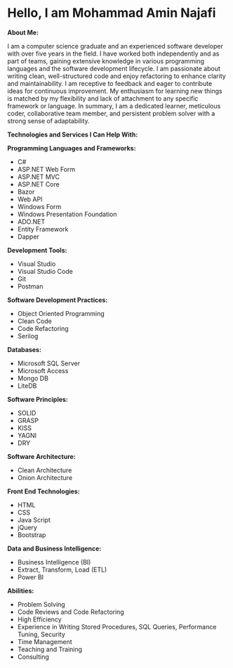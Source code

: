 # Hello, I am Mohammad Amin Najafi

**About Me:**

I am a computer science graduate and an experienced software developer with over five years in the field. I have worked both independently and as part of teams, gaining extensive knowledge in various programming languages and the software development lifecycle. I am passionate about writing clean, well-structured code and enjoy refactoring to enhance clarity and maintainability. I am receptive to feedback and eager to contribute ideas for continuous improvement. My enthusiasm for learning new things is matched by my flexibility and lack of attachment to any specific framework or language. In summary, I am a dedicated learner, meticulous coder, collaborative team member, and persistent problem solver with a strong sense of adaptability.

**Technologies and Services I Can Help With:**

**Programming Languages and Frameworks:**

- C#
- ASP.NET Web Form
- ASP.NET MVC
- ASP.NET Core
- Bazor
- Web API
- Windows Form
- Windows Presentation Foundation
- ADO.NET
- Entity Framework
- Dapper

**Development Tools:**

- Visual Studio
- Visual Studio Code
- Git
- Postman

**Software Development Practices:**

- Object Oriented Programming
- Clean Code
- Code Refactoring
- Serilog

**Databases:**

- Microsoft SQL Server
- Microsoft Access
- Mongo DB
- LiteDB

**Software Principles:**

- SOLID
- GRASP
- KISS
- YAGNI
- DRY

**Software Architecture:**

- Clean Architecture
- Onion Architecture

**Front End Technologies:**

- HTML
- CSS
- Java Script
- jQuery
- Bootstrap

**Data and Business Intelligence:**

- Business Intelligence (BI)
- Extract, Transform, Load (ETL)
- Power BI

**Abilities:**

- Problem Solving
- Code Reviews and Code Refactoring
- High Efficiency
- Experience in Writing Stored Procedures, SQL Queries, Performance Tuning, Security
- Time Management
- Teaching and Training
- Consulting
